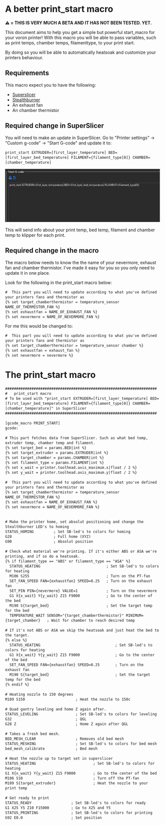 # A better print_start macro

**:warning: = THIS IS VERY MUCH A BETA AND IT HAS NOT BEEN TESTED. YET.**

This document aims to help you get a simple but powerful start_macro for your voron printer! With this macro you will be able to pass variables, such as print temps, chamber temps, filamenttype, to your print start. 

By doing so you will be able to automatically heatsoak and customize your printers behaviour. 

## Requirements

This macro expect you to have the following:

- [Superslicer](https://github.com/supermerill/SuperSlicer)
- [Stealthburner](https://vorondesign.com/voron_stealthburner)
- An exhaust fan
- An chamber thermistor


## Required change in SuperSlicer
You will need to make an update in SuperSlicer. Go to "Printer settings" -> "Custom g-code" -> "Start G-code" and update it to:

```
print_start EXTRUDER=[first_layer_temperature] BED=[first_layer_bed_temperature] FILAMENT={filament_type[0]} CHAMBER=[chamber_temperature]
```

![](/images/image1.png) 

This will send info about your print temp, bed temp, filament and chamber temp to klipper for each print.

## Required change in the macro

The macro below needs to know the the name of your nevermore, exhaust fan and chamber thermistor. I've made it easy for you so you only need to update it in one place.

Look for the following in the print_start macro below:

```
#  This part you will need to update according to what you've defined your printers fans and thermistor as
{% set target_chamberthermistor = temperature_sensor NAME_OF_THERMISTOR_FAN %}
{% set exhaustfan = NAME_OF_EXHAUST_FAN %}
{% set nevermore = NAME_OF_NEVERMORE_FAN %}
```

For me this would be changed to:

```
#  This part you will need to update according to what you've defined your printers fans and thermistor as
{% set target_chamberthermistor = temperature_sensor chamber %}
{% set exhaustfan = exhaust_fan %}
{% set nevermore = nevermore %}
```

# The print_start macro

```
#####################################################################
# 	print_start macro
# To be used with "print_start EXTRUDER=[first_layer_temperature] BED=[first_layer_bed_temperature] FILAMENT={filament_type[0]} CHAMBER=[chamber_temperature]" in SuperSlicer
#####################################################################

[gcode_macro PRINT_START]
gcode:

# This part fetches data from SuperSlicer. Such as what bed temp, extruder temp, chamber temp and filament.
{% set target_bed = params.BED|int %}
{% set target_extruder = params.EXTRUDER|int %}
{% set target_chamber = params.CHAMBER|int %}
{% set filament_type = params.FILAMENT|int %}
{% set x_wait = printer.toolhead.axis_maximum.x|float / 2 %}
{% set y_wait = printer.toolhead.axis_maximum.y|float / 2 %}

#  This part you will need to update according to what you've defined your printers fans and thermistor as
{% set target_chamberthermistor = temperature_sensor NAME_OF_THERMISTOR_FAN %}
{% set exhaustfan = NAME_OF_EXHAUST_FAN %}
{% set nevermore = NAME_OF_NEVERMORE_FAN %}


# Make the printer home, set absolut positioning and change the Stealthburner LED's to homing
STATUS_HOMING         ; Set SB-led's to colors for homing
G28                   ; Full home (XYZ)
G90                   ; Absolut position

# Check what material we're printing. If it's either ABS or ASA we're printing, and if so do a heatsoak.
{% if filament_type == "ABS" or filament_type == "ASA" %}
  STATUS_HEATING                              ; Set SB-led's to colors for heating
  M106 S255                                   ; Turn on the PT-fan
  SET_FAN_SPEED FAN={exhaustfan} SPEED=0.25   ; Turn on the exhaust fan
  SET_PIN PIN={nevermore} VALUE=1             ; Turn on the nevermore
  G1 X{x_wait} Y{y_wait} Z15 F9000            ; Go to the center of the bed
  M190 S{target_bed}                          ; Set the target temp for the bed
  TEMPERATURE_WAIT SENSOR="{target_chamberthermistor}" MINIMUM={target_chamber}   ; Wait for chamber to reach desired temp

# If it's not ABS or ASA we skip the heatsoak and just heat the bed to the target.
{% else %}
  STATUS_HEATING                                  ; Set SB-led's to colors for heating
  G1 X{x_wait} Y{y_wait} Z15 F9000                ; Go to the center of the bed
  SET_FAN_SPEED FAN={exhaustfan} SPEED=0.25       ; Turn on the exhaust fan
  M190 S{target_bed}                              ; Set the target temp for the bed
{% endif %}

# Heating nozzle to 150 degrees
M109 S150                       ; Heat the nozzle to 150c

# Quad gantry leveling and home Z again after.
STATUS_LEVELING                 ; Set SB-led's to colors for leveling
G32                             ; QGL
G28 Z                           ; Home Z again after QGL

# Takes a fresh bed mesh.
BED_MESH_CLEAR                  ; Removes old bed mesh
STATUS_MESHING                  ; Set SB-led's to colors for bed mesh
bed_mesh_calibrate              ; Bed mesh

# Heat the nozzle up to target set in superslicer
STATUS_HEATING                          ; Set SB-led's to colors for heating
G1 X{x_wait} Y{y_wait} Z15 F9000        ; Go to the center of the bed
M106 S10                                ; Turn off the PT-fan
M109 S{target_extruder}                 ; Heat the nozzle to your print temp

# Get ready to print
STATUS_READY                  ; Set SB-led's to colors for ready
G1 X25 Y5 Z10 F15000          ; Go to X25 and Y5
STATUS_PRINTING               ; Set SB-led's to colors for printing
G92 E0.0                      ; Set position 
```
